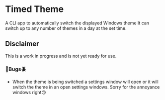 # Timed Theme

A CLI app to automatically switch the displayed Windows theme
It can switch up to any number of themes in a day at the set time.

## Disclaimer

This is a work in progress and is not yet ready for use.

### 🐜Bugs🪲

- When the theme is being switched a settings window will open or it will switch the theme in an open settings windows.
  Sorry for the annoyance windows right🙃
